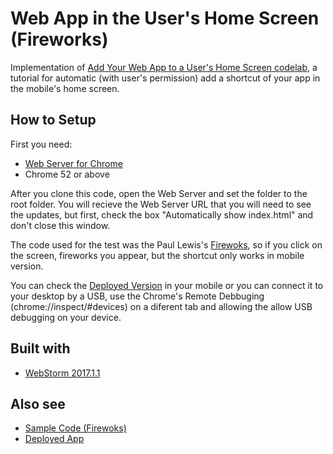 # Web App in the User's Home Screen (Fireworks)

Implementation of [Add Your Web App to a User's Home Screen codelab](https://codelabs.developers.google.com/codelabs/add-to-home-screen/index.html), a tutorial for automatic (with user's permission) add a shortcut of your app in the mobile's home screen.

## How to Setup

First you need:

* [Web Server for Chrome](https://chrome.google.com/webstore/detail/web-server-for-chrome/ofhbbkphhbklhfoeikjpcbhemlocgigb)
* Chrome 52 or above

After you clone this code, open the Web Server and set the folder to the root folder. You will recieve the Web Server URL that you will need to see the updates, but first, check the box "Automatically show index.html" and don't close this window.

The code used for the test was the Paul Lewis's [Firewoks](https://github.com/googlecodelabs/add-to-home-screen/archive/master.zip), so if you click on the screen, fireworks you appear, but the shortcut only works in mobile version.

You can check the [Deployed Version](https://fireworks-4cf73.firebaseapp.com) in your mobile or you can connect it to your desktop by a USB, use the Chrome's Remote Debbuging (chrome://inspect/#devices) on a diferent tab and allowing the allow USB debugging on your device.

## Built with

* [WebStorm 2017.1.1](https://www.jetbrains.com/webstorm/)

## Also see

* [Sample Code (Firewoks)](https://github.com/googlecodelabs/add-to-home-screen/archive/master.zip)
* [Deployed App](https://fireworks-4cf73.firebaseapp.com)